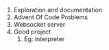 1) Exploration and documentation
2) Advent Of Code Problems
3) Websocket server
4) Good project
	1) Eg: interpreter